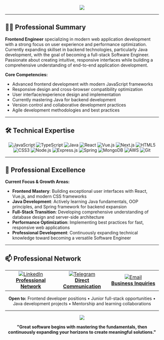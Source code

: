 <div align="center">
<img src="https://capsule-render.vercel.app/api?type=waving&color=0d1117,1f2328,30363d&height=120&section=header&text=KAMRONBEK&fontSize=35&fontColor=ffffff&animation=fadeIn&fontAlignY=38&desc=Frontend%20Engineer&descAlignY=51&descAlign=62"/>
</div>

---

<div align="left">

## 👨‍💻 Professional Summary

**Frontend Engineer** specializing in modern web application development with a strong focus on user experience and performance optimization. Currently expanding skillset in backend technologies, particularly Java development, with the goal of becoming a full-stack Software Engineer. Passionate about creating intuitive, responsive interfaces while building a comprehensive understanding of end-to-end application development.

**Core Competencies:**
- Advanced frontend development with modern JavaScript frameworks
- Responsive design and cross-browser compatibility optimization
- User interface/experience design and implementation
- Currently mastering Java for backend development
- Version control and collaborative development practices
- Agile development methodologies and best practices

</div>

---

<div align="left">

## 🛠️ Technical Expertise

</div>

<div align="center">
  
![JavaScript](https://img.shields.io/badge/JavaScript-F7DF1E?style=for-the-badge&logo=javascript&logoColor=black)
![TypeScript](https://img.shields.io/badge/TypeScript-007ACC?style=for-the-badge&logo=typescript&logoColor=white)
![Java](https://img.shields.io/badge/Java-ED8B00?style=for-the-badge&logo=java&logoColor=white)
![React](https://img.shields.io/badge/React-20232A?style=for-the-badge&logo=react&logoColor=61DAFB)
![Vue.js](https://img.shields.io/badge/Vue.js-35495E?style=for-the-badge&logo=vue.js&logoColor=4FC08D)
![Next.js](https://img.shields.io/badge/Next.js-000000?style=for-the-badge&logo=next.js&logoColor=white)
![HTML5](https://img.shields.io/badge/HTML5-E34F26?style=for-the-badge&logo=html5&logoColor=white)
![CSS3](https://img.shields.io/badge/CSS3-1572B6?style=for-the-badge&logo=css3&logoColor=white)
![Node.js](https://img.shields.io/badge/Node.js-43853D?style=for-the-badge&logo=node.js&logoColor=white)
![Express.js](https://img.shields.io/badge/Express.js-404D59?style=for-the-badge)
![Spring](https://img.shields.io/badge/Spring-6DB33F?style=for-the-badge&logo=spring&logoColor=white)
![MongoDB](https://img.shields.io/badge/MongoDB-4EA94B?style=for-the-badge&logo=mongodb&logoColor=white)
![AWS](https://img.shields.io/badge/Amazon_AWS-232F3E?style=for-the-badge&logo=amazon-aws&logoColor=white)
![Git](https://img.shields.io/badge/Git-F05032?style=for-the-badge&logo=git&logoColor=white)

</div>

---

<div align="left">

## 💼 Professional Excellence

**Current Focus & Growth Areas:**
- **Frontend Mastery**: Building exceptional user interfaces with React, Vue.js, and modern CSS frameworks
- **Java Development**: Actively learning Java fundamentals, OOP principles, and Spring framework for backend expansion
- **Full-Stack Transition**: Developing comprehensive understanding of database design and server-side architecture
- **Performance Optimization**: Implementing best practices for fast, responsive web applications
- **Professional Development**: Continuously expanding technical knowledge toward becoming a versatile Software Engineer

</div>

---

<div align="left">

## 📫 Professional Network

</div>

<div align="center">
<table>
<tr>
<td align="center" width="33%">
<a href="https://www.linkedin.com/in/kamronbek-sultonmurodov26">
<img src="https://img.shields.io/badge/LinkedIn-0077B5?style=for-the-badge&logo=linkedin&logoColor=white" alt="LinkedIn"/><br>
<b>Professional Network</b><br>
</a>
</td>
<td align="center" width="33%">
<a href="https://t.me/zvy26">
<img src="https://img.shields.io/badge/Telegram-2CA5E0?style=for-the-badge&logo=telegram&logoColor=white" alt="Telegram"/><br>
<b>Direct Communication</b><br>
</a>
</td>
<td align="center" width="33%">
<a href="mailto:komacoder26@gmail.com">
<img src="https://img.shields.io/badge/Gmail-D14836?style=for-the-badge&logo=gmail&logoColor=white" alt="Email"/><br>
<b>Business Inquiries</b><br>
</a>
</td>
</tr>
</table>

**Open to:** Frontend developer positions • Junior full-stack opportunities • Java development projects • Mentorship and learning collaborations

</div>

---

<div align="center">
<img src="https://capsule-render.vercel.app/api?type=waving&color=0d1117,1f2328,30363d&height=60&section=footer"/>

**"Great software begins with mastering the fundamentals, then continuously expanding your horizons to create meaningful solutions."**

</div>
